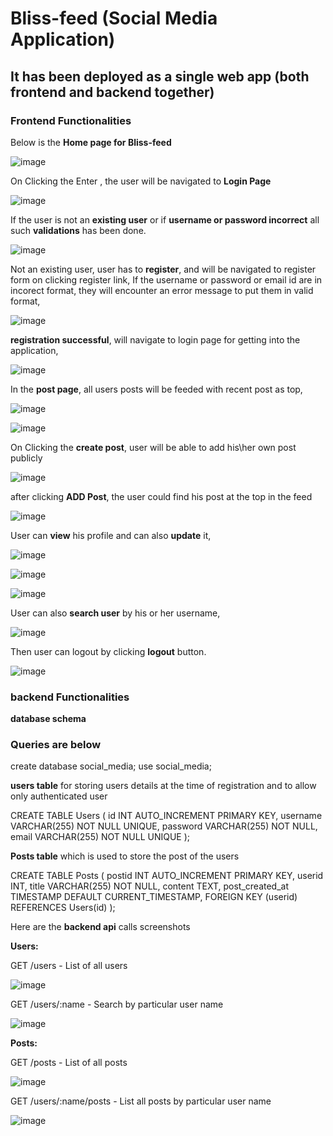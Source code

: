 # Bliss-feed (Social Media Application)

## It has been deployed as a single web app (both frontend and backend together)

### Frontend Functionalities

Below is the **Home page for Bliss-feed**

![image](https://github.com/Abinayavs/blissfeed/assets/118355748/4a7451d1-4637-4ae7-996e-ee34ac00cb62)

On Clicking the Enter , the user will be navigated to **Login Page**

![image](https://github.com/Abinayavs/blissfeed/assets/118355748/ebbe409d-23c7-457a-80f1-3e512a0ab93a)

If the user is not an **existing user** or if **username or password incorrect** all such **validations** has been done.

![image](https://github.com/Abinayavs/blissfeed/assets/118355748/c1afc551-1df4-4c54-80fe-52f9617d180a)

Not an existing user, user has to **register**, and will be navigated to register form on clicking register link,
If the username or password or email id are in incorect format, they will encounter an error message to put them in valid format,

![image](https://github.com/Abinayavs/blissfeed/assets/118355748/a9eb39e4-2103-4eff-a674-38fc374cfaf8)

**registration successful**, will navigate to login page for getting into the application,

![image](https://github.com/Abinayavs/blissfeed/assets/118355748/3e7dd960-e9df-490f-9dc3-7c47c69464b9)

In the **post page**, all users posts will be feeded with recent post as top,

![image](https://github.com/Abinayavs/blissfeed/assets/118355748/9c16814c-c291-4914-b4fb-039201ecb624)

![image](https://github.com/Abinayavs/blissfeed/assets/118355748/77efeab1-bf45-4ff7-a668-577ea39d6a52)

On Clicking the **create post**, user will be able to add his\her own post publicly

![image](https://github.com/Abinayavs/blissfeed/assets/118355748/5e8cfa4c-3888-448c-ae12-94803885af69)

after clicking **ADD Post**, the user could find his post at the top in the feed

![image](https://github.com/Abinayavs/blissfeed/assets/118355748/fcec1fbb-d1ca-42eb-aea6-01c5c26b3fd8)

User can **view** his profile and can also **update** it,

![image](https://github.com/Abinayavs/blissfeed/assets/118355748/0a141d1c-00c2-40fc-ba59-35f3848d7e03)

![image](https://github.com/Abinayavs/blissfeed/assets/118355748/36cb61e4-aa1e-47fb-862e-3698b42c52a8)

![image](https://github.com/Abinayavs/blissfeed/assets/118355748/28740bca-6887-419c-946b-809eaf28057a)

User can also **search user** by his or her username,

![image](https://github.com/Abinayavs/blissfeed/assets/118355748/c31c733a-198f-4f22-9d32-f4d38b1a4969)

Then user can logout by clicking **logout** button.

![image](https://github.com/Abinayavs/blissfeed/assets/118355748/7d331282-642d-4453-8ba1-8a7a23eed0a1)


### backend Functionalities

**database schema**
### Queries are below

create database social_media;
use social_media;

**users table** for storing users details at the time of registration and to allow only authenticated user

CREATE TABLE Users (
    id INT AUTO_INCREMENT PRIMARY KEY,
    username VARCHAR(255) NOT NULL UNIQUE,
    password VARCHAR(255) NOT NULL,
    email VARCHAR(255) NOT NULL UNIQUE
);

**Posts table** which is used to store the post of the users 

CREATE TABLE Posts (
    postid INT AUTO_INCREMENT PRIMARY KEY,
    userid INT,
    title VARCHAR(255) NOT NULL,
    content TEXT,
    post_created_at TIMESTAMP DEFAULT CURRENT_TIMESTAMP,
    FOREIGN KEY (userid) REFERENCES Users(id)
);

Here are the **backend api** calls screenshots

**Users:**

GET /users - List of all users

![image](https://github.com/Abinayavs/blissfeed/assets/118355748/1191c3a3-e9fd-4ed3-8777-fd85a1adc7ed)


GET /users/:name - Search by particular user name

![image](https://github.com/Abinayavs/blissfeed/assets/118355748/4b15adb6-ae2b-4678-87bc-429efc5c25e8)

**Posts:**

GET /posts - List of all posts

![image](https://github.com/Abinayavs/blissfeed/assets/118355748/e9a80ee6-b353-412c-808b-7bf8f5017d24)

GET /users/:name/posts - List all posts by particular user name

![image](https://github.com/Abinayavs/blissfeed/assets/118355748/1ddbd1a9-8ab7-47a4-a0f7-932c640c876f)
















